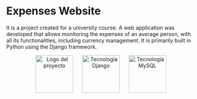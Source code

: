 # Expenses Website

It is a project created for a university course. A web application was developed that allows monitoring the expenses of an average person, with all its functionalities, including currency management. It is primarily built in Python using the Django framework.

<p align="center">
  <img src="https://cdn.iconscout.com/icon/free/png-256/free-python-logo-icon-download-in-svg-png-gif-file-formats--technology-social-media-vol-5-pack-logos-icons-2945099.png?f=webp" alt="Logo del proyecto" width="100" style="margin-right: 20px;" />
  <img src="https://1000marcas.net/wp-content/uploads/2021/06/Django-Logo.png" alt="Tecnología Django" width="100" style="margin-right: 20px;" />
  <img src="https://cdn.freebiesupply.com/logos/large/2x/mysql-5-logo-png-transparent.png" alt="Tecnología MySQL" width="100" />
</p>
